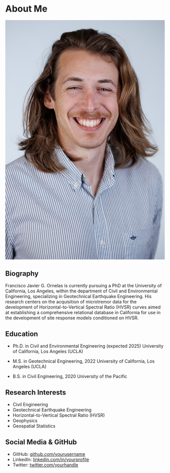 # About Me

<img src="https://github.com/fjornelas/FJOwebsite/blob/main/img/0524 (1).jpg?raw=true" width="775">


## Biography

Francisco Javier G. Ornelas is currently pursuing a PhD at the University of California, Los Angeles, within the department of Civil and Environmental Engineering, specializing in Geotechnical Earthquake Engineering. His research centers on the acquisition of microtremor data for the development of Horizontal-to-Vertical Spectral Ratio (HVSR) curves aimed at establishing a comprehensive relational database in California for use in the development of site response models conditioned on HVSR.

## Education

- Ph.D. in Civil and Environmental Engineering (expected 2025)
  University of California, Los Angeles (UCLA)

- M.S. in Geotechnical Engineering, 2022
  University of California, Los Angeles (UCLA)

- B.S. in Civil Engineering, 2020
  University of the Pacific

## Research Interests

- Civil Engineering
- Geotechnical Earthquake Engineering
- Horizontal-to-Vertical Spectral Ratio (HVSR)
- Geophysics
- Geospatial Statistics

## Social Media & GitHub

- GitHub: [github.com/yourusername](https://github.com/yourusername)
- LinkedIn: [linkedin.com/in/yourprofile](https://linkedin.com/in/yourprofile)
- Twitter: [twitter.com/yourhandle](https://twitter.com/yourhandle)
